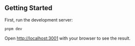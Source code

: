## Getting Started

First, run the development server:

```bash
pnpm dev
```

Open [http://localhost:3001](http://localhost:3001) with your browser to see the result.